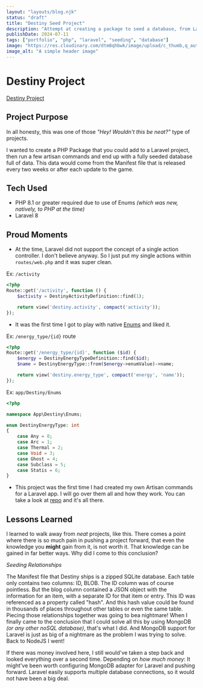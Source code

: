 ```yaml
---
layout: "layouts/blog.njk"
status: "draft"
title: "Destiny Seed Project"
description: "Attempt at creating a package to seed a database, from Laravel, with data from Destiny the Game Manifest file"
publishDate: 2024-07-11
tags: ["portfolio", "php", "laravel", "seeding", "database"]
image: "https://res.cloudinary.com/dtm8qhbwk/image/upload/c_thumb,q_auto,g_face,f_auto,w_200/v1635373637/blog/stock/pexels-markus-spiske-2061168_coxasy.jpg"
image_alt: "A simple header image"
---
```


# Destiny Project

[Destiny Project](https://github.com/unisys12/destiny-project/)

## Project Purpose

In all honesty, this was one of those _"Hey! Wouldn't this be neat?"_ type of projects.

I wanted to create a PHP Package that you could add to a Laravel project, then run a few artisan commands and end up with a fully seeded database full of data. This data would come from the Manifest file that is released every two weeks or after each update to the game.

## Tech Used

- PHP 8.1 or greater required due to use of Enums _(which was new, natively, to PHP at the time)_
- Laravel 8

## Proud Moments

- At the time, Laravel did not support the concept of a single action controller. I don't believe anyway. So I just put my single actions within `routes/web.php` and it was super clean.

Ex: `/activity`

```php
<?php
Route::get('/activity', function () {
    $activity = DestinyActivityDefinition::find(1);

    return view('destiny.activity', compact('activity'));
});
```

- It was the first time I got to play with native [Enums](https://www.php.net/manual/en/language.enumerations.basics.php) and liked it.

Ex: `/energy_type/{id}` route

```php
<?php
Route::get('/energy_type/{id}', function ($id) {
    $energy = DestinyEnergyTypeDefinition::find($id);
    $name = DestinyEnergyType::from($energy->enumValue)->name;

    return view('destiny.energy_type', compact('energy', 'name'));
});
```

Ex: `app/Destiny/Enums`

```php
<?php

namespace App\Destiny\Enums;

enum DestinyEnergyType: int
{
    case Any = 0;
    case Arc = 1;
    case Thermal = 2;
    case Void = 3;
    case Ghost = 4;
    case Subclass = 5;
    case Statis = 6;
}
```

- This project was the first time I had created my own Artisan commands for a Laravel app. I will go over them all and how they work. You can take a look at [repo](https://github.com/unisys12/destiny-project/tree/main/app/Console/Commands, "Custom Artisan Commands") and it's all there.

## Lessons Learned

I learned to walk away from _neat_ projects, like this. There comes a point where there is so much pain in pushing a project forward, that even the knowledge you **might** gain from it, is not worth it. That knowledge can be gained in far better ways. Why did I come to this conclusion?

_Seeding Relationships_

The Manifest file that Destiny ships is a zipped SQLite database. Each table only contains two columns: ID, BLOB. The ID column was of course pointless. But the blog column contained a JSON object with the information for an item, with a separate ID for that item or entry. This ID was referenced as a property called "hash". And this hash value could be found in thousands of places throughout other tables or even the same table. Piecing those relationships together was going to bea nightmare! When I finally came to the conclusion that I could solve all this by using MongoDB _(or any other noSQL database)_, that's what I did. And MongoDB support for Laravel is just as big of a nightmare as the problem I was trying to solve. Back to NodeJS I went!

If there was money involved here, I still would've taken a step back and looked everything over a second time. Depending on _how much money_: It might've been worth configuring MongoDB adapter for Laravel and pushing forward. Laravel easily supports multiple database connections, so it would not have been a big deal.

